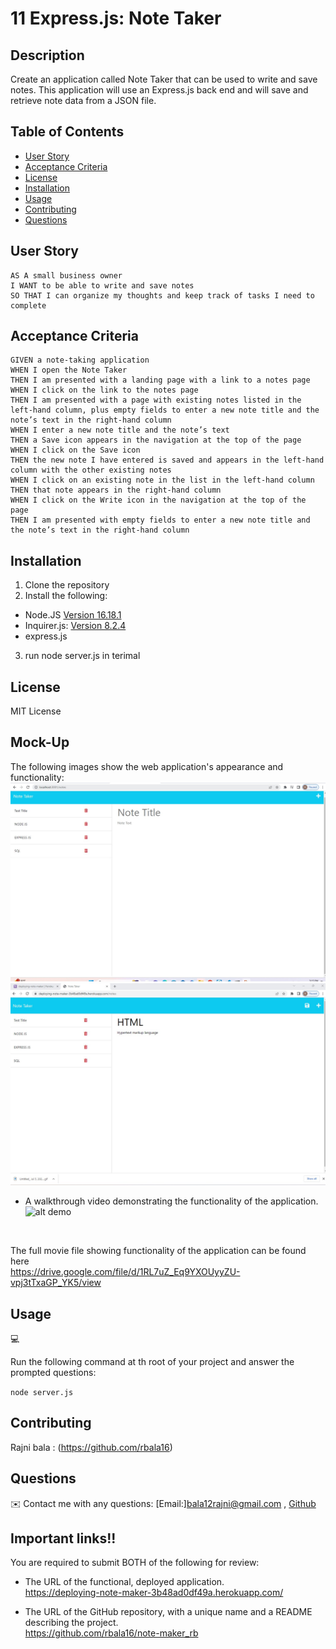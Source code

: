 # 11 Express.js: Note Taker

## Description

Create an application called Note Taker that can be used to write and save notes. This application will use an Express.js back end and will save and retrieve note data from a JSON file.

## Table of Contents

- [User Story](#user-story)
- [Acceptance Criteria](#acceptance-criteria)
- [License](#license)
- [Installation](#installation)
- [Usage](#usage)
- [Contributing](#contributing)
- [Questions](#questions)

## User Story

```
AS A small business owner
I WANT to be able to write and save notes
SO THAT I can organize my thoughts and keep track of tasks I need to complete
```

## Acceptance Criteria

```
GIVEN a note-taking application
WHEN I open the Note Taker
THEN I am presented with a landing page with a link to a notes page
WHEN I click on the link to the notes page
THEN I am presented with a page with existing notes listed in the left-hand column, plus empty fields to enter a new note title and the note’s text in the right-hand column
WHEN I enter a new note title and the note’s text
THEN a Save icon appears in the navigation at the top of the page
WHEN I click on the Save icon
THEN the new note I have entered is saved and appears in the left-hand column with the other existing notes
WHEN I click on an existing note in the list in the left-hand column
THEN that note appears in the right-hand column
WHEN I click on the Write icon in the navigation at the top of the page
THEN I am presented with empty fields to enter a new note title and the note’s text in the right-hand column
```
## Installation
1. Clone the repository
2. Install the following: 
- Node.JS [Version 16.18.1](https://nodejs.org/en/blog/release/v16.18.1/)
- Inquirer.js: [Version 8.2.4](https://www.npmjs.com/package/inquirer/v/8.2.4)
-  express.js
3. run node server.js in terimal 


## License 
MIT License


## Mock-Up

The following images show the web application's appearance and functionality:
<br>
<img alt="demo" src ="./demo/example.jpg">
<img alt="heroku" src ="./demo/heroku_deployed_eg.jpg">
<br>

* A walkthrough video demonstrating the functionality of the application.
![alt demo](./demo/demo.gif)
<br>

The full movie file showing functionality of the application can be found here <br>
https://drive.google.com/file/d/1RL7uZ_Eq9YXOUyyZU-vpj3tTxaGP_YK5/view

## Usage
💻   
  
Run the following command at th root of your project and answer the prompted questions:
  
`node server.js`

## Contributing
Rajni bala : (https://github.com/rbala16)

## Questions
✉️ Contact me with any questions: [Email:]bala12rajni@gmail.com , [Github](https://github.com/rbala16)<br />


## Important links!!

You are required to submit BOTH of the following for review:

* The URL of the functional, deployed application.<br>
https://deploying-note-maker-3b48ad0df49a.herokuapp.com/

* The URL of the GitHub repository, with a unique name and a README describing the project.<br>
https://github.com/rbala16/note-maker_rb

